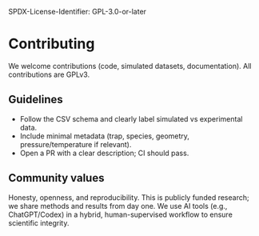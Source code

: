SPDX-License-Identifier: GPL-3.0-or-later

# Contributing

We welcome contributions (code, simulated datasets, documentation). All contributions are GPLv3.

## Guidelines
- Follow the CSV schema and clearly label simulated vs experimental data.
- Include minimal metadata (trap, species, geometry, pressure/temperature if relevant).
- Open a PR with a clear description; CI should pass.

## Community values
Honesty, openness, and reproducibility. This is publicly funded research; we share methods and results from day one. We use AI tools (e.g., ChatGPT/Codex) in a hybrid, human-supervised workflow to ensure scientific integrity.
